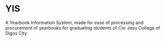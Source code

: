 # YIS
A Yearbook Information System, made for ease of processing and procurement of yearbooks for graduating students of Cor Jesu College of Digos City
